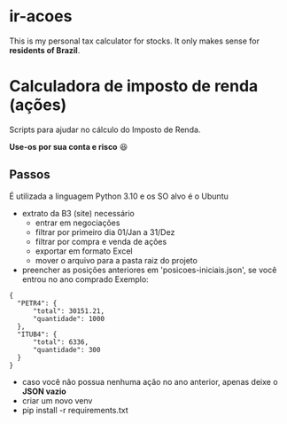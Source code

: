 # ir-acoes

This is my personal tax calculator for stocks. It only makes sense for **residents of Brazil**. 

# Calculadora de imposto de renda (ações)

Scripts para ajudar no cálculo do Imposto de Renda.

**Use-os por sua conta e risco** 😆

## Passos

É utilizada a linguagem Python 3.10 e os SO alvo é o Ubuntu

- extrato da B3 (site) necessário
  - entrar em negociações
  - filtrar por primeiro dia 01/Jan a 31/Dez
  - filtrar por compra e venda de ações
  - exportar em formato Excel
  - mover o arquivo para a pasta raiz do projeto
- preencher as posições anteriores em 'posicoes-iniciais.json', se você entrou no ano comprado
Exemplo:
```
{
  "PETR4": {
      "total": 30151.21,
      "quantidade": 1000
  },
  "ITUB4": {
      "total": 6336,
      "quantidade": 300
  }
}
```
- caso você não possua nenhuma ação no ano anterior, apenas deixe o **JSON vazio**
- criar um novo venv
- pip install -r requirements.txt
